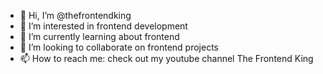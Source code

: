 - 👋 Hi, I’m @thefrontendking
- 👀 I’m interested in frontend development
- 🌱 I’m currently learning about frontend
- 💞️ I’m looking to collaborate on frontend projects
- 📫 How to reach me: check out my youtube channel The Frontend King

<!---
thefrontendking/thefrontendking is a ✨ special ✨ repository because its `README.md` (this file) appears on your GitHub profile.
You can click the Preview link to take a look at your changes.
--->
